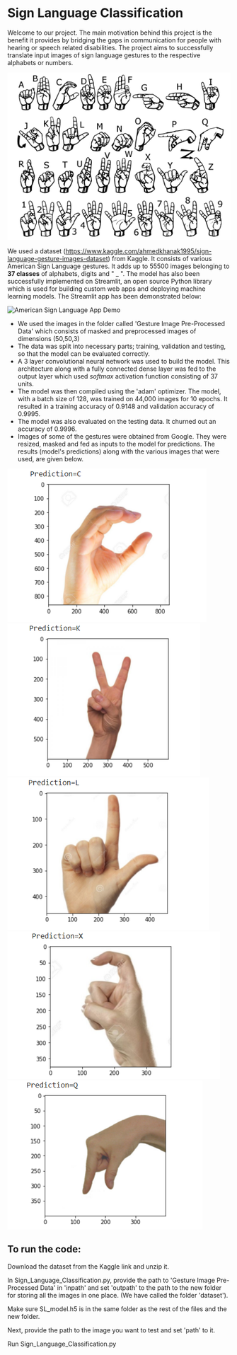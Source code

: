 # Sign Language Classification
Welcome to our project. The main motivation behind this project is the benefit it provides by bridging the gaps in communication for people with hearing or speech related disabilities. The project aims to successfully translate input images of sign language gestures to the respective alphabets or numbers.

![American Sign Language](/outputs/asl.png)

We used a dataset (https://www.kaggle.com/ahmedkhanak1995/sign-language-gesture-images-dataset) from Kaggle. It consists of various American Sign Language gestures. It adds up to 55500 images belonging to **37 classes** of alphabets, digits and " _ ".
The model has also been successfully implemented on Streamlit, an open source Python library which is used for building custom web apps and deploying machine learning models. The Streamlit app has been demonstrated below:

![American Sign Language App Demo](ASL_git.gif)

- We used the images in the folder called 'Gesture Image Pre-Processed Data' which consists of masked and preprocessed images of dimensions (50,50,3)
- The data was split into necessary parts; training, validation and testing, so that the model can be evaluated correctly.
- A 3 layer convolutional neural network was used to build the model. This architecture along with a fully connected dense layer was fed to the output layer which used *softmax* activation function consisting of 37 units.
- The model was then compiled using the 'adam' optimizer. The model, with a batch size of 128, was trained on 44,000 images for 10 epochs. It resulted in a training accuracy of 0.9148 and validation accuracy of 0.9995.
- The model was also evaluated on the testing data. It churned out an accuracy of 0.9996.
- Images of some of the gestures were obtained from Google. They were resized, masked and fed as inputs to the model for predictions. The results (model's predictions) along with the various images that were used, are given below.


![output 1](/outputs/1.png)
![output 2](/outputs/2.png)
![output 2](/outputs/3.png)
![output 2](/outputs/4.png)
![output 2](/outputs/5.png)

## To run the code:
Download the dataset from the Kaggle link and unzip it.

In Sign_Language_Classification.py, provide the path to 'Gesture Image Pre-Processed Data' in 'inpath' and set 'outpath' to the path to the new folder for storing all the images in one place. (We have called the folder 'dataset').  

Make sure SL_model.h5 is in the same folder as the rest of the files and the new folder.

Next, provide the path to the image you want to test and set 'path' to it.

Run Sign_Language_Classification.py
